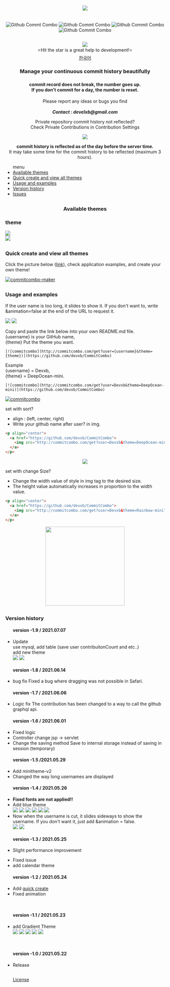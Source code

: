 


<div align = "center">
  <br>
  <a href="https://github.com/devxb/CommitCombo"><img src = "http://commitcombo.com/logo" align="center"/></a> <br><br><br>
  <img src = "http://commitcombo.com/get?user=Devxb&theme=Lake-mini" align="center" alt="Github Commt Combo"/>
  <img src = "http://commitcombo.com/get?user=Devxb&theme=DeepOcean-mini" align="center" alt="Github Commt Combo"/>
  <img src = "http://commitcombo.com/get?user=Devxb&theme=Sunset-mini" align="center" alt="Github Commit Combo"/>
  <img src = "http://commitcombo.com/get?user=Devxb&theme=Cloud-mini" align="center" alt="Github Commit Combo"/><br>
  <h2></h2>
<a href="https://hits.seeyoufarm.com"><img src="https://hits.seeyoufarm.com/api/count/incr/badge.svg?url=https%3A%2F%2Fgithub.com%2Fdevxb%2FCommitCombo&count_bg=%23212121&title_bg=%231488CC&icon=&icon_color=%231488CC&title=visitor&edge_flat=false"/></a>
</div>
<div align = "center">  ⭐Hit the star is a great help to development!⭐️</div>
<div align="center"><a href="./README.md"> 한국어 </a></div>
<div align = "center"> 
<h3>  
Manage your continuous commit history beautifully<h3> <h4>   
commit record does not break, the number goes up.<br>  
If you don't commit for a day, the number is reset.</h4>
<p> Please report any ideas or bugs you find<br><br>
<b><i>Contact : develxb@gmail.com</i></b></p>

<p align = "center">
Private repository commit history not reflected? <br>
Check Private Contributions in Contribution Settings
</p>
<div align = "center"> 
    <img src = "http://commitcombo.com/serverClock"/>
    <br/>
    <p>
        <b>commit history is reflected as of the day before the server time.</b> <br>
        It may take some time for the commit history to be reflected (maximum 3 hours).
    </p>
</div>



</div>

<div>
<ul>
menu
<li>
	<a href = "#availableTheme"> Available themes </a>
</li>
<li>
	<a href = "#maker"> Quick create and view all themes </a>
</li>
<li>
	<a href = "#manual">   
Usage and examples</a>
</li>
<li>
	<a href = "#history"> Version history</a>
</li>
<li>
	<a href = "#issue"> Issues </a>
</li>
</ul>
</div>
<h2></h2>
<div align = "center">
<h3> <a name = "availableTheme"></a>Available themes</h3>
</div>

<h3>theme</h3> 

<img src = "https://user-images.githubusercontent.com/62425964/124747878-6686e080-df5d-11eb-973b-7af0178a93fa.png"/><br>
<img src = "https://user-images.githubusercontent.com/62425964/124747884-67b80d80-df5d-11eb-848b-23516c0b8157.png"/><br>

<h2></h2>
<h3> <a name = "maker"> </a> Quick create and view all themes</h3>

Click the picture below (<a href = "http://commitcombo.com/maker">link</a>), check application examples, and create your own theme!

[![commitcombo-maker](https://user-images.githubusercontent.com/62425964/119252836-4d161900-bbe9-11eb-8e30-7984ef18337d.jpeg)](http://commitcombo.com/maker)


<h2></h2>
<h3> <a name = "manual"></a>Usage and examples</h3>
<p>
If the user name is too long, it slides to show it. If you don't want to, write &animation=false at the end of the URL to request it.
</p>
<img src = "http://commitcombo.com/get?user=ABCDEFGHIJKLMNOP&theme=MintChocolate-mini"/> <img src = "http://commitcombo.com/get?user=ABCDEFGHIJKLMNOP&theme=MintChocolate-mini-v2"/> 
<br>
<p>Copy and paste the link below into your own README.md file. <br>
{username} is your GitHub name, <br>
{theme} Put the theme you want.</p>

	[![commitcombo](http://commitcombo.com/get?user={username}&theme={theme})](https://github.com/devxb/CommitCombo)

<p>   
Example <br>
{username} = Devxb, <br>
{theme} = DeepOcean-mini. 
</p>

	[![commitcombo](http://commitcombo.com/get?user=Devxb&theme=DeepOcean-mini)](https://github.com/devxb/CommitCombo)

[![commitcombo](http://commitcombo.com/get?user=Devxb&theme=DeepOcean-mini)](https://github.com/devxb/CommitCombo)
	
	
	
set with sort?
	
- align : (left, center, right)     
- Write your github name after user? in img.

```html
<p align="center">
  <a href="https://github.com/devxb/CommitCombo">
    <img src="http://commitcombo.com/get?user=Devxb&theme=DeepOcean-mini"/>
  </a>
</p>
```
<p align="center">
  <a href="https://github.com/devxb/CommitCombo">
    <img src="http://commitcombo.com/get?user=Devxb&theme=DeepOcean-mini"/>
  </a>
</p>

set with change Size?

- Change the width value of style in img tag to the desired size.
- The height value automatically increases in proportion to the width value.

```html
<p align="center">
  <a href="https://github.com/devxb/CommitCombo">
    <img src="http://commitcombo.com/get?user=Devxb&theme=Rainbow-mini" style = "width : 250px; height : auto;"/>
  </a>
</p>
```

<p align="center">
  <a href="https://github.com/devxb/CommitCombo">
    <img src="http://commitcombo.com/get?user=Devxb&theme=Rainbow-mini" style = "width : 250px; height : auto;"/>
  </a>
</p>


<h2></h2>
<a name = "history"></a>
<h3> Version history </h3>

<ul>
<h4> version -1.9 / 2021.07.07</h4>
<li>
 Update <br>
 use mysql, add table (save user contribuitonCount and etc..) <br>
 add new theme <br>
 <img src = "http://commitcombo.com/get?user=ABCDEFGHIJKLMNOP&theme=Rainbow-mini"/> <img src = "http://commitcombo.com/get?user=ABCDEFGHIJKLMNOP&theme=Rainbow-mini-v2"/><br>
 
</li>
</ul>

<ul>
<h4> version -1.8 / 2021.06.14</h4>
<li>
 bug fix
 Fixed a bug where dragging was not possible in Safari.
</li>
</ul>

<ul>
<h4> version -1.7 / 2021.06.06</h4>
<li>
 Logic fix
 The contribution has been changed to a way to call the github graphql api.
</li>
</ul>

<ul>
<h4> version -1.6 / 2021.06.01 </h4>
<li>
 Fixed logic
</li>
<li>
 Controller change jsp -> servlet
</li>
<li>
 Change the saving method Save to internal storage instead of saving in session (temporary)
</li>
</ul>

<ul>
<h4> version -1.5 /2021.05.29</h4>
<li>
 Add minitheme-v2
</li>
<li>
Changed the way long usernames are displayed
</li>
</ul>

<ul>
<h4> version -1.4 / 2021.05.26</h4>
<li>
  <b>  
Fixed fonts are not applied!!</b>
</li>
<li>
  Add blue theme <br> <img src = "http://commitcombo.com/get?user=Devxb&theme=Lake-mini"/> <img src = "http://commitcombo.com/get?user=Devxb&theme=Ocean-mini"/> <img src = "http://commitcombo.com/get?user=Devxb&theme=DeepOcean-mini"/> <img src = "http://commitcombo.com/get?user=Devxb&theme=Depths-mini"/> <img src = "http://commitcombo.com/get?user=Devxb&theme=Cloud-mini"/> <img src = "http://commitcombo.com/get?user=Devxb&theme=Emerald-mini"/> 
</li>
<li>
 Now when the username is cut, it slides sideways to show the username. If you don't want it, just add &animation = false.<br>
 <img src = "http://commitcombo.com/get?user=ABCDEFGHIJKLMNOP&theme=MintChocolate-mini"/> <img src = "http://commitcombo.com/get?user=ABCDEFGHIJKLMNOP&theme=MintChocolate-mini-v2" />
</li>
</ul>

<ul>
<h4> version -1.3 / 2021.05.25 </h4>
<li>

Slight performance improvement
</li>
<li>
	Fixed issue
</li>
<li>
	add calendar theme
</li>
</ul>

<ul>
<h4> version -1.2 / 2021.05.24</h4>
	<li> Add <a href = "http://commitcombo.com/maker">quick create</a>  </li>
	<li> Fixed animation </li>
</ul>

<br>

<ul>
<h4>version -1.1 / 2021.05.23</h4>
	<li> add Gradient Theme <br> <img src = "http://commitcombo.com/get?user=Devxb&theme=Peach-mini"/> <img src = "http://commitcombo.com/get?user=Devxb&theme=CottonCandy-mini"/> <img src = "http://commitcombo.com/get?user=Devxb&theme=Grass-mini"/> <img src = "http://commitcombo.com/get?user=Devxb&theme=Perfume-mini"/> <img src = "http://commitcombo.com/get?user=Devxb&theme=Indigo-mini"/>
	</li>
</ul>

<br>

<ul> 
<h4>version -1.0 / 2021.05.22</h4>
	<li> Release </li>

<h2></h2>
<p><a href = "https://github.com/devxb/CommitCombo/blob/main/LICENSE"> License </p>
